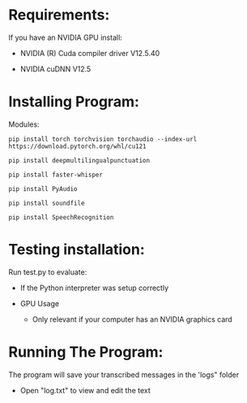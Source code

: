# Requirements:

If you have an NVIDIA GPU install:

- NVIDIA (R) Cuda compiler driver V12.5.40

- NVIDIA cuDNN V12.5

# Installing Program:

Modules:

    pip install torch torchvision torchaudio --index-url https://download.pytorch.org/whl/cu121

    pip install deepmultilingualpunctuation

    pip install faster-whisper

    pip install PyAudio

    pip install soundfile

    pip install SpeechRecognition

# Testing installation:

Run test.py to evaluate:

- If the Python interpreter was setup correctly

- GPU Usage

    - Only relevant if your computer has an NVIDIA graphics card

# Running The Program:

The program will save your transcribed messages in the 'logs" folder

- Open "log.txt" to view and edit the text
